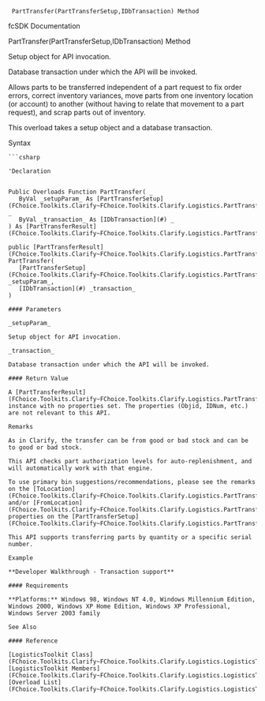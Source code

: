 ﻿     PartTransfer(PartTransferSetup,IDbTransaction) Method                                                   

fcSDK Documentation

PartTransfer(PartTransferSetup,IDbTransaction) Method

Setup object for API invocation.

Database transaction under which the API will be invoked.

Allows parts to be transferred independent of a part request to fix order errors, correct inventory variances, move parts from one inventory location (or account) to another (without having to relate that movement to a part request), and scrap parts out of inventory.

This overload takes a setup object and a database transaction.

Syntax

```vbnet
```csharp

'Declaration
 

Public Overloads Function PartTransfer( _
   ByVal _setupParam_ As [PartTransferSetup](FChoice.Toolkits.Clarify~FChoice.Toolkits.Clarify.Logistics.PartTransferSetup.md), _
   ByVal _transaction_ As [IDbTransaction](#) _
) As [PartTransferResult](FChoice.Toolkits.Clarify~FChoice.Toolkits.Clarify.Logistics.PartTransferResult.md)

public [PartTransferResult](FChoice.Toolkits.Clarify~FChoice.Toolkits.Clarify.Logistics.PartTransferResult.md) PartTransfer( 
   [PartTransferSetup](FChoice.Toolkits.Clarify~FChoice.Toolkits.Clarify.Logistics.PartTransferSetup.md) _setupParam_,
   [IDbTransaction](#) _transaction_
)

#### Parameters

_setupParam_

Setup object for API invocation.

_transaction_

Database transaction under which the API will be invoked.

#### Return Value

A [PartTransferResult](FChoice.Toolkits.Clarify~FChoice.Toolkits.Clarify.Logistics.PartTransferResult.md) instance with no properties set. The properties (Objid, IDNum, etc.) are not relevant to this API.

Remarks

As in Clarify, the transfer can be from good or bad stock and can be to good or bad stock.

This API checks part authorization levels for auto-replenishment, and will automatically work with that engine.

To use primary bin suggestions/recommendations, please see the remarks on the [ToLocation](FChoice.Toolkits.Clarify~FChoice.Toolkits.Clarify.Logistics.PartTransferSetup~ToLocation.md) and/or [FromLocation](FChoice.Toolkits.Clarify~FChoice.Toolkits.Clarify.Logistics.PartTransferSetup~FromLocation.md) properties on the [PartTransferSetup](FChoice.Toolkits.Clarify~FChoice.Toolkits.Clarify.Logistics.PartTransferSetup.md) object.

This API supports transferring parts by quantity or a specific serial number.

Example

**Developer Walkthrough - Transaction support**

#### Requirements

**Platforms:** Windows 98, Windows NT 4.0, Windows Millennium Edition, Windows 2000, Windows XP Home Edition, Windows XP Professional, Windows Server 2003 family

See Also

#### Reference

[LogisticsToolkit Class](FChoice.Toolkits.Clarify~FChoice.Toolkits.Clarify.Logistics.LogisticsToolkit.md)  
[LogisticsToolkit Members](FChoice.Toolkits.Clarify~FChoice.Toolkits.Clarify.Logistics.LogisticsToolkit_members.md)  
[Overload List](FChoice.Toolkits.Clarify~FChoice.Toolkits.Clarify.Logistics.LogisticsToolkit~PartTransfer.md)